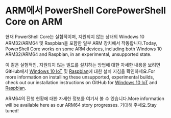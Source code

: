 # <a name="powershell-core-on-arm"></a><span data-ttu-id="8352c-101">ARM에서 PowerShell Core</span><span class="sxs-lookup"><span data-stu-id="8352c-101">PowerShell Core on ARM</span></span>

<span data-ttu-id="8352c-102">현재 PowerShell Core는 실험적이며, 지원되지 않는 상태의 Windows 10 ARM32/ARM64 및 Raspbian을 포함한 일부 ARM 장치에서 작동합니다.</span><span class="sxs-lookup"><span data-stu-id="8352c-102">Today, PowerShell Core works on some ARM devices, including both Windows 10 ARM32/ARM64 and Raspbian, in an experimental, unsupported state.</span></span>

<span data-ttu-id="8352c-103">이 같은 실험적인, 지원되지 않는 빌드를 설치하는 방법에 대한 자세한 내용을 보려면 GitHub에서 [Windows 10 IoT](https://github.com/PowerShell/PowerShell/blob/master/docs/installation/windows.md#deploying-on-windows-iot) 및 [Raspbian](https://github.com/PowerShell/PowerShell/blob/master/docs/installation/linux.md#raspbian)에 대한 설치 지침을 확인하세요.</span><span class="sxs-lookup"><span data-stu-id="8352c-103">For more information on installing these unsupported, experimental builds, check out our installation instructions on GitHub for [Windows 10 IoT](https://github.com/PowerShell/PowerShell/blob/master/docs/installation/windows.md#deploying-on-windows-iot) and [Raspbian](https://github.com/PowerShell/PowerShell/blob/master/docs/installation/linux.md#raspbian).</span></span>

<span data-ttu-id="8352c-104">ARM64의 진행 현황에 대한 자세한 정보를 여기서 볼 수 있습니다.</span><span class="sxs-lookup"><span data-stu-id="8352c-104">More information will be available here as our ARM64 story progresses.</span></span>
<span data-ttu-id="8352c-105">기대해 주세요.</span><span class="sxs-lookup"><span data-stu-id="8352c-105">Stay tuned!</span></span>
